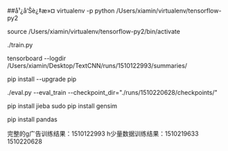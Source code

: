 ##å¹¿å‘Šè¿‡æ»¤
virtualenv -p python /Users/xiamin/virtualenv/tensorflow-py2                            

source /Users/xiamin/virtualenv/tensorflow-py2/bin/activate

./train.py

tensorboard --logdir /Users/xiamin/Desktop/TextCNN/runs/1510122993/summaries/

pip install --upgrade pip

./eval.py --eval_train --checkpoint_dir="./runs/1510220628/checkpoints/"

pip install jieba
sudo pip install gensim   

 pip install pandas

完整的g广告训练结果：1510122993
h少量数据训练结果：1510219633 1510220628
